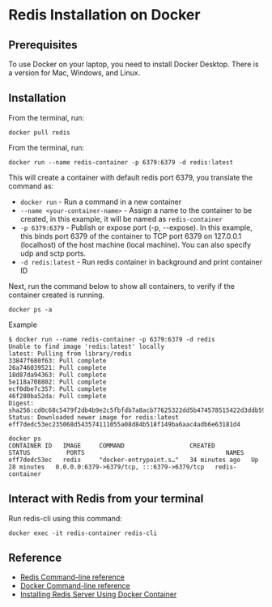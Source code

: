 # Redis Installation on Docker

## Prerequisites

To use Docker on your laptop, you need to install Docker Desktop. There is a version for Mac, Windows, and Linux.

## Installation

From the terminal, run:

```
docker pull redis
```

From the terminal, run:

```
docker run --name redis-container -p 6379:6379 -d redis:latest
```

This will create a container with default redis port 6379, you translate the command as:

- `docker run` - Run a command in a new container
- `--name <your-container-name>` - Assign a name to the container to be created, in this example, it will be named as `redis-container`
- `-p 6379:6379` - Publish or expose port (-p, --expose). In this example, this binds port 6379 of the container to TCP port 6379 on 127.0.0.1 (localhost) of the host machine (local machine). You can also specify udp and sctp ports.
- `-d redis:latest` - Run redis container in background and print container ID

Next, run the command below to show all containers, to verify if the container created is running.

```
docker ps -a
```

Example

```
$ docker run --name redis-container -p 6379:6379 -d redis
Unable to find image 'redis:latest' locally
latest: Pulling from library/redis
33847f680f63: Pull complete
26a746039521: Pull complete
18d87da94363: Pull complete
5e118a708802: Pull complete
ecf0dbe7c357: Pull complete
46f280ba52da: Pull complete
Digest: sha256:cd0c68c5479f2db4b9e2c5fbfdb7a8acb77625322dd5b474578515422d3ddb59
Status: Downloaded newer image for redis:latest
eff7dedc53ec235068d543574111055a08d84b518f149ba6aac4adb6e63181d4

docker ps
CONTAINER ID   IMAGE     COMMAND                  CREATED          STATUS          PORTS                                       NAMES
eff7dedc53ec   redis     "docker-entrypoint.s…"   34 minutes ago   Up 28 minutes   0.0.0.0:6379->6379/tcp, :::6379->6379/tcp   redis-container
```

## Interact with Redis from your terminal

Run redis-cli using this command:

```
docker exec -it redis-container redis-cli
```

## Reference

- [Redis Command-line reference](https://redis.io/docs/manual/cli/)
- [Docker Command-line reference](https://docs.docker.com/engine/reference/commandline/run/)
- [Installing Redis Server Using Docker Container](https://medium.com/idomongodb/installing-redis-server-using-docker-container-453c3cfffbdf)
